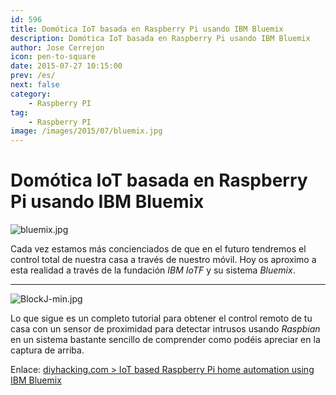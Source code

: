 ```yaml
---
id: 596
title: Domótica IoT basada en Raspberry Pi usando IBM Bluemix
description: Domótica IoT basada en Raspberry Pi usando IBM Bluemix
author: Jose Cerrejon
icon: pen-to-square
date: 2015-07-27 10:15:00
prev: /es/
next: false
category:
    - Raspberry PI
tag:
    - Raspberry PI
image: /images/2015/07/bluemix.jpg
---
```


# Domótica IoT basada en Raspberry Pi usando IBM Bluemix

![bluemix.jpg](/images/2015/07/bluemix.jpg)

Cada vez estamos más concienciados de que en el futuro tendremos el control total de nuestra casa a través de nuestro móvil. Hoy os aproximo a esta realidad a través de la fundación _IBM IoTF_ y su sistema _Bluemix_.

---

![BlockJ-min.jpg](/images/2015/07/BlockJ-min.jpg)

Lo que sigue es un completo tutorial para obtener el control remoto de tu casa con un sensor de proximidad para detectar intrusos usando _Raspbian_ en un sistema bastante sencillo de comprender como podéis apreciar en la captura de arriba.

Enlace: [diyhacking.com > IoT based Raspberry Pi home automation using IBM Bluemix](https://diyhacking.com/raspberry-pi-home-automation-ibm-bluemix/)
